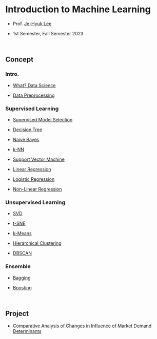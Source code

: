 # Introduction to Machine Learning

- Prof. [Je-Hyuk Lee](https://github.com/jaylee07)

- 1st Semester, Fall Semester 2023

</br>

## Concept

### Intro.

- [What? Data Science](https://velog.io/@jayarnim/What-Data-Science)

- [Data Preprocessing](https://velog.io/@jayarnim/Data-Preprocessing)

### Supervised Learning

- [Supervised Model Selection](https://velog.io/@jayarnim/Supervised-Model-Selection)

- [Decision Tree]()

- [Naive Bayes]()

- [k-NN]()

- [Support Vector Machine]()

- [Linear Regression]()

- [Logistic Regression]()

- [Non-Linear Regression]()

### Unsupervised Learning

- [SVD]()

- [t-SNE]()

- [k-Means]()

- [Hierarchical Clustering]()

- [DBSCAN]()

### Ensemble

- [Bagging]()

- [Boosting]()

</br>

## Project

- [Comparative Analysis of Changes in Influence of Market Demand Determinants](https://github.com/jayarnim/project-Comparative_Analysis_of_Changes_in_Influence_of_Market_Demand_Determinants)
